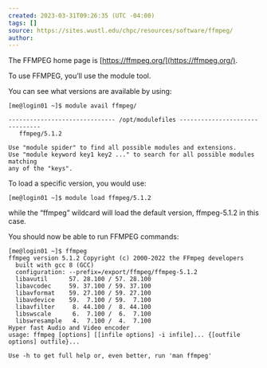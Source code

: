 ```yaml
---
created: 2023-03-31T09:26:35 (UTC -04:00)
tags: []
source: https://sites.wustl.edu/chpc/resources/software/ffmpeg/
author:
---
```


The FFMPEG home page is [https://ffmpeg.org/](https://ffmpeg.org/).

To use FFMPEG, you’ll use the module tool.

You can see what versions are available by using:

```
[me@login01 ~]$ module avail ffmpeg/

------------------------------ /opt/modulefiles -------------------------------
   ffmpeg/5.1.2

Use "module spider" to find all possible modules and extensions.
Use "module keyword key1 key2 ..." to search for all possible modules matching
any of the "keys".
```

To load a specific version, you would use:

```
[me@login01 ~]$ module load ffmpeg/5.1.2
```

while the “ffmpeg” wildcard will load the default version, ffmpeg-5.1.2 in this case.

You should now be able to run FFMPEG commands:

```
[me@login01 ~]$ ffmpeg
ffmpeg version 5.1.2 Copyright (c) 2000-2022 the FFmpeg developers
  built with gcc 8 (GCC)
  configuration: --prefix=/export/ffmpeg/ffmpeg-5.1.2
  libavutil      57. 28.100 / 57. 28.100
  libavcodec     59. 37.100 / 59. 37.100
  libavformat    59. 27.100 / 59. 27.100
  libavdevice    59.  7.100 / 59.  7.100
  libavfilter     8. 44.100 /  8. 44.100
  libswscale      6.  7.100 /  6.  7.100
  libswresample   4.  7.100 /  4.  7.100
Hyper fast Audio and Video encoder
usage: ffmpeg [options] [[infile options] -i infile]... {[outfile options] outfile}...

Use -h to get full help or, even better, run 'man ffmpeg'
```
